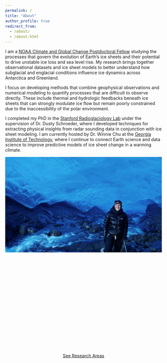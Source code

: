 ```yaml
---
permalink: /
title: "About"
author_profile: true
redirect_from: 
  - /about/
  - /about.html
---
```


I am a [NOAA Climate and Global Change Postdoctoral Fellow](https://cpaess.ucar.edu/cgc/current-awards-alumni) studying the processes that govern the evolution of Earth’s ice sheets and their potential to drive unstable ice loss and sea level rise. My research brings together observational datasets and ice sheet models to better understand how subglacial and englacial conditions influence ice dynamics across Antarctica and Greenland.

I focus on developing methods that combine geophysical observations and numerical modeling to quantify processes that are difficult to observe directly. These include thermal and hydrologic feedbacks beneath ice sheets that can strongly modulate ice flow but remain poorly constrained due to the inaccessibility of the polar environment.

I completed my PhD in the [Stanford Radioglaciology Lab](https://www.radioglaciology.com/) under the supervision of Dr. Dusty Schroeder, where I developed techniques for extracting physical insights from radar sounding data in conjunction with ice sheet modeling. I am currently hosted by Dr. Winnie Chu at the [Georgia Institute of Technology](https://glacier-geophys.eas.gatech.edu/), where I continue to connect Earth science and data science to improve predictive models of ice sheet change in a warming climate.

<!-- <div class="center-button">
  <a href="/research/" class="btn btn-icon" title="Go to Research Areas">
    See Research Areas
  </a>
</div>

<img src="images/about_image.jpeg" alt="ice is nice" style="max-width: 100%; height: auto; margin-top: 20px;"> -->

<div class="image-overlay-container">
  <img src="images/about_image.jpeg" alt="ice is nice">
  <a href="/research/" class="btn btn-icon overlay-button" title="See Research Areas" style="position: absolute; top: 30%; left: 50%; transform: translate(-50%, -50%);">
  See Research Areas
  </a>
</div>
